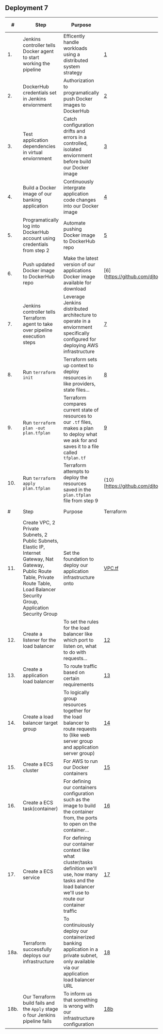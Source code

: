 ## Deployment 7

|#|Step| Purpose  | Jenkinsfile  | Business Case  |
|---|---|---|---|---|
|1. |Jenkins controller tells Docker agent to start working the pipeline| Efficently handle workloads using a distributed system strategy  | [1](https://github.com/djtoler/Deployment7/blob/main/dp7_assets/1.PNG)   |   |
|2. |DockerHub credentials set in Jenkins enviornment| Authorization to programatically push Docker images to DockerHub  | [2](https://github.com/djtoler/Deployment7/blob/main/dp7_assets/2dockercreds.PNG)  |   |
|3. |Test application dependencies in virtual enviornment| Catch configuration drifts and errors in a controlled, isolated enviornment before build our Docker image  | [3](https://github.com/djtoler/Deployment7/blob/main/dp7_assets/3.PNG)  |   |
|4. |Build a Docker image of our banking application| Continuously intergrate application code changes into our Docker image  | [4](https://github.com/djtoler/Deployment7/blob/main/dp7_assets/4dockerfiledp7.PNG)  |   |
|5. |Programatically log into DockerHub account using credentials from step 2| Automate pushing Docker image to DockerHub repo    | [5](https://github.com/djtoler/Deployment7/blob/main/dp7_assets/5.PNG)  |   |
|6. | Push updated Docker image to DockerHub repo | Make the latest version of our applications Docker image available for download | [6] (https://github.com/djtoler/Deployment7/blob/main/dp7_assets/6.PNG) |   |
|7.|  Jenkins controller tells Terraform agent to take over pipeline execution steps  | Leverage Jenkins distributed architecture to operate in a enviornment specifically configured for deploying AWS infrastructure   | [7](https://github.com/djtoler/Deployment7/blob/main/dp7_assets/7.PNG)  |   |
|8. | Run `terraform init` | Terraform sets up context to deploy resources in like providers, state files...| [8](https://github.com/djtoler/Deployment7/blob/main/dp7_assets/8.PNG)  |   |   
|9. | Run `terraform plan -out plan.tfplan`| Terraform compares current state of resources to our `.tf` files, makes a plan to deploy what we ask for and saves it to a file called `tfplan.tf` | [9](https://github.com/djtoler/Deployment7/blob/main/dp7_assets/9.PNG)  |   |
|10. | Run `terraform apply plan.tfplan`|Terraform attempts to deploy the resources saved in the `plan.tfplan` file from step 9| (10)[https://github.com/djtoler/Deployment7/blob/main/dp7_assets/10.PNG] |   |   
|#|Step| Purpose  | Terraform  | Business Case  |
|11. | Create VPC, 2 Private Subnets, 2 Public Subnets, Elastic IP, Internet Gateway, Nat Gateway, Public Route Table, Private Route Table, Load Balancer Security Group, Application Security Group | Set the foundation to deploy our application infrastructure onto |  [VPC.tf](https://github.com/djtoler/Deployment7/blob/main/intTerraform/vpc.tf)    |   | 
|12. | Create a listener for the load balancer| To set the rules for the load balancer like which port to listen on, what to do with requests...| [12](https://github.com/djtoler/Deployment7/blob/main/dp7_assets/11.PNG)  |   |  
|13. | Create a application load balancer | To route traffic based on certain requirements | [13](https://github.com/djtoler/Deployment7/blob/main/dp7_assets/12.PNG)  |   |
|14. | Create a load balancer target group| To logically group resources together for the load balancer to route requests to (like web server group and application server group)| [14](https://github.com/djtoler/Deployment7/blob/main/dp7_assets/13.PNG) |   |
|15. | Create a ECS cluster | For AWS to run our Docker containers | [15](https://github.com/djtoler/Deployment7/blob/main/dp7_assets/14.PNG)  |   |
|16. | Create a ECS task(container)| For defining our containers configuration such as the image to build the container from, the ports to open on the container...| [16](https://github.com/djtoler/Deployment7/blob/main/dp7_assets/15.PNG)  |   |
|17. | Create a ECS service| For defining our container context like what cluster/tasks definition we'll use, how many tasks and the load balancer we'll use to route our container traffic | [17](https://github.com/djtoler/Deployment7/blob/main/dp7_assets/16.PNG)  |   |
|18a. | Terraform successfully deploys our infrastructure| To continuiously deploy our containerized banking application in a private subnet, only available via our application load balancer URL | [18](https://github.com/djtoler/Deployment7/blob/main/dp7_assets/18a.PNG)  | [18c](https://github.com/djtoler/Deployment7/blob/main/dp7_assets/dp7-alb.PNG)  |
|18b. | Our Terraform build fails and the `Apply` stage o four Jenkins pipeline fails | To inform us that something is wrong with our infrastructure configuration | [18b](https://github.com/djtoler/Deployment7/blob/main/dp7_assets/18b.PNG)  |[18d](https://github.com/djtoler/Deployment7/blob/main/dp7_assets/eqdeq.PNG)   |

